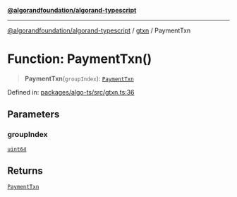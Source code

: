[**@algorandfoundation/algorand-typescript**](../../../README.md)

***

[@algorandfoundation/algorand-typescript](../../../README.md) / [gtxn](../README.md) / PaymentTxn

# Function: PaymentTxn()

> **PaymentTxn**(`groupIndex`): [`PaymentTxn`](../interfaces/PaymentTxn.md)

Defined in: [packages/algo-ts/src/gtxn.ts:36](https://github.com/algorandfoundation/puya-ts/blob/89ee9cf9a58d93e3ffbb727cfadf537835799a71/packages/algo-ts/src/gtxn.ts#L36)

## Parameters

### groupIndex

[`uint64`](../../../type-aliases/uint64.md)

## Returns

[`PaymentTxn`](../interfaces/PaymentTxn.md)
